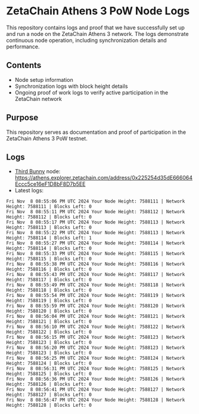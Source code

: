 # ZetaChain Athens 3 PoW Node Logs
This repository contains logs and proof that we have successfully set up and run a node on the ZetaChain Athens 3 network. The logs demonstrate continuous node operation, including synchronization details and performance.

## Contents
- Node setup information
- Synchronization logs with block height details
- Ongoing proof of work logs to verify active participation in the ZetaChain network

## Purpose
This repository serves as documentation and proof of participation in the ZetaChain Athens 3 PoW testnet.

## Logs

- [Third Bunny](https://thirdbunny.xyz/) node: https://athens.explorer.zetachain.com/address/0x225254d35dE666064Eccc5ce16eF1D8bF8D7b5EE
- Latest logs:
```
Fri Nov  8 08:55:06 PM UTC 2024 Your Node Height: 7588111 | Network Height: 7588111 | Blocks Left: 0
Fri Nov  8 08:55:11 PM UTC 2024 Your Node Height: 7588112 | Network Height: 7588112 | Blocks Left: 0
Fri Nov  8 08:55:17 PM UTC 2024 Your Node Height: 7588113 | Network Height: 7588113 | Blocks Left: 0
Fri Nov  8 08:55:22 PM UTC 2024 Your Node Height: 7588113 | Network Height: 7588114 | Blocks Left: 1
Fri Nov  8 08:55:27 PM UTC 2024 Your Node Height: 7588114 | Network Height: 7588114 | Blocks Left: 0
Fri Nov  8 08:55:33 PM UTC 2024 Your Node Height: 7588115 | Network Height: 7588115 | Blocks Left: 0
Fri Nov  8 08:55:38 PM UTC 2024 Your Node Height: 7588116 | Network Height: 7588116 | Blocks Left: 0
Fri Nov  8 08:55:43 PM UTC 2024 Your Node Height: 7588117 | Network Height: 7588117 | Blocks Left: 0
Fri Nov  8 08:55:49 PM UTC 2024 Your Node Height: 7588118 | Network Height: 7588118 | Blocks Left: 0
Fri Nov  8 08:55:54 PM UTC 2024 Your Node Height: 7588119 | Network Height: 7588119 | Blocks Left: 0
Fri Nov  8 08:55:59 PM UTC 2024 Your Node Height: 7588120 | Network Height: 7588120 | Blocks Left: 0
Fri Nov  8 08:56:04 PM UTC 2024 Your Node Height: 7588121 | Network Height: 7588121 | Blocks Left: 0
Fri Nov  8 08:56:10 PM UTC 2024 Your Node Height: 7588122 | Network Height: 7588122 | Blocks Left: 0
Fri Nov  8 08:56:15 PM UTC 2024 Your Node Height: 7588123 | Network Height: 7588123 | Blocks Left: 0
Fri Nov  8 08:56:20 PM UTC 2024 Your Node Height: 7588123 | Network Height: 7588123 | Blocks Left: 0
Fri Nov  8 08:56:25 PM UTC 2024 Your Node Height: 7588124 | Network Height: 7588124 | Blocks Left: 0
Fri Nov  8 08:56:31 PM UTC 2024 Your Node Height: 7588125 | Network Height: 7588125 | Blocks Left: 0
Fri Nov  8 08:56:36 PM UTC 2024 Your Node Height: 7588126 | Network Height: 7588126 | Blocks Left: 0
Fri Nov  8 08:56:41 PM UTC 2024 Your Node Height: 7588127 | Network Height: 7588127 | Blocks Left: 0
Fri Nov  8 08:56:47 PM UTC 2024 Your Node Height: 7588128 | Network Height: 7588128 | Blocks Left: 0
```
